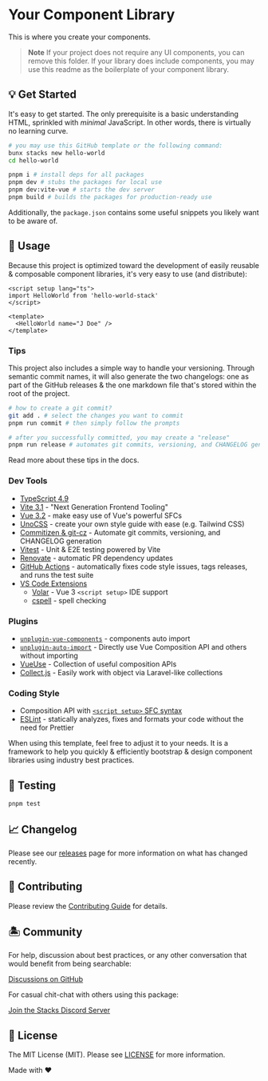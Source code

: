 # Your Component Library

This is where you create your components.

> **Note**
> If your project does not require any UI components, you can remove this folder. If your library does include components, you may use this readme as the boilerplate of your component library.

## 💡 Get Started

It's easy to get started. The only prerequisite is a basic understanding HTML, sprinkled with *minimal* JavaScript. In other words, there is virtually no learning curve.

```bash
# you may use this GitHub template or the following command:
bunx stacks new hello-world
cd hello-world

pnpm i # install deps for all packages
pnpm dev # stubs the packages for local use
pnpm dev:vite-vue # starts the dev server
pnpm build # builds the packages for production-ready use
```

Additionally, the `package.json` contains some useful snippets you likely want to be aware of.

## 🤖 Usage

Because this project is optimized toward the development of easily reusable & composable component libraries, it's very easy to use (and distribute):

```vue
<script setup lang="ts">
import HelloWorld from 'hello-world-stack'
</script>

<template>
  <HelloWorld name="J Doe" />
</template>
```

### Tips

This project also includes a simple way to handle your versioning. Through semantic commit names, it will also generate the two changelogs: one as part of the GitHub releases & the one markdown file that's stored within the root of the project.

```bash
# how to create a git commit?
git add . # select the changes you want to commit
pnpm run commit # then simply follow the prompts

# after you successfully committed, you may create a "release"
pnpm run release # automates git commits, versioning, and CHANGELOG generation
```

Read more about these tips in the docs.

### Dev Tools

- [TypeScript 4.9](https://www.typescriptlang.org/)
- [Vite 3.1](https://vitejs.dev/) - "Next Generation Frontend Tooling"
- [Vue 3.2](https://vuejs.org/) - make easy use of Vue's powerful SFCs
- [UnoCSS](https://github.com/unocss/unocss) - create your own style guide with ease (e.g. Tailwind CSS)
- [Commitizen & git-cz](https://www.npmjs.com/package/git-cz) - Automate git commits, versioning, and CHANGELOG generation
- [Vitest](https://github.com/vitest-dev/vitest) - Unit & E2E testing powered by Vite
- [Renovate](https://renovatebot.com/) - automatic PR dependency updates
- [GitHub Actions](https://github.com/features/actions) - automatically fixes code style issues, tags releases, and runs the test suite
- [VS Code Extensions](./.vscode/extensions.json)
  - [Volar](https://marketplace.visualstudio.com/items?itemName=johnsoncodehk.volar) - Vue 3 `<script setup>` IDE support
  - [cspell](https://marketplace.visualstudio.com/items?itemName=streetsidesoftware.code-spell-checker) - spell checking

### Plugins

- [`unplugin-vue-components`](https://github.com/antfu/unplugin-vue-components) - components auto import
- [`unplugin-auto-import`](https://github.com/antfu/unplugin-auto-import) - Directly use Vue Composition API and others without importing
- [VueUse](https://github.com/antfu/vueuse) - Collection of useful composition APIs
- [Collect.js](https://github.com/ecrmnn/collect.js) - Easily work with object via Laravel-like collections

### Coding Style

- Composition API with [`<script setup>` SFC syntax](https://github.com/vuejs/rfcs/pull/227)
- [ESLint](https://eslint.org/) - statically analyzes, fixes and formats your code without the need for Prettier

When using this template, feel free to adjust it to your needs. It is a framework to help you quickly & efficiently bootstrap & design component libraries using industry best practices.

## 🧪 Testing

```bash
pnpm test
```

## 📈 Changelog

Please see our [releases](https://github.com/stacksjs/vue-components-library-starter/releases) page for more information on what has changed recently.

## 🚜 Contributing

Please review the [Contributing Guide](https://github.com/stacksjs/contributing) for details.

## 🏝 Community

For help, discussion about best practices, or any other conversation that would benefit from being searchable:

[Discussions on GitHub](https://github.com/stacksjs/stacks/discussions)

For casual chit-chat with others using this package:

[Join the Stacks Discord Server](https://discord.ow3.org)

## 📄 License

The MIT License (MIT). Please see [LICENSE](https://github.com/stacksjs/stacks/tree/main/LICENSE.md) for more information.

Made with ❤️
